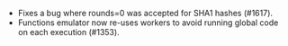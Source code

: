 * Fixes a bug where rounds=0 was accepted for SHA1 hashes (#1617).
* Functions emulator now re-uses workers to avoid running global code on each execution (#1353).